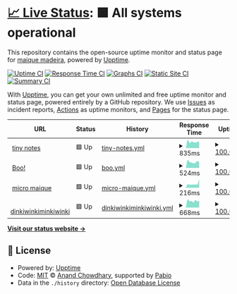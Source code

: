 # [📈 Live Status](https://maique.github.io/maiqueTime): <!--live status--> **🟩 All systems operational**

This repository contains the open-source uptime monitor and status page for [maique madeira](https://maique.omg.lol), powered by [Upptime](https://github.com/upptime/upptime).

[![Uptime CI](https://github.com/maique/maiqueTime/workflows/Uptime%20CI/badge.svg)](https://github.com/maique/maiqueTime/actions?query=workflow%3A%22Uptime+CI%22)
[![Response Time CI](https://github.com/maique/maiqueTime/workflows/Response%20Time%20CI/badge.svg)](https://github.com/maique/maiqueTime/actions?query=workflow%3A%22Response+Time+CI%22)
[![Graphs CI](https://github.com/maique/maiqueTime/workflows/Graphs%20CI/badge.svg)](https://github.com/maique/maiqueTime/actions?query=workflow%3A%22Graphs+CI%22)
[![Static Site CI](https://github.com/maique/maiqueTime/workflows/Static%20Site%20CI/badge.svg)](https://github.com/maique/maiqueTime/actions?query=workflow%3A%22Static+Site+CI%22)
[![Summary CI](https://github.com/maique/maiqueTime/workflows/Summary%20CI/badge.svg)](https://github.com/maique/maiqueTime/actions?query=workflow%3A%22Summary+CI%22)

With [Upptime](https://upptime.js.org), you can get your own unlimited and free uptime monitor and status page, powered entirely by a GitHub repository. We use [Issues](https://github.com/maique/maiqueTime/issues) as incident reports, [Actions](https://github.com/maique/maiqueTime/actions) as uptime monitors, and [Pages](https://maique.github.io/maiqueTime) for the status page.

<!--start: status pages-->
<!-- This summary is generated by Upptime (https://github.com/upptime/upptime) -->
<!-- Do not edit this manually, your changes will be overwritten -->
<!-- prettier-ignore -->
| URL | Status | History | Response Time | Uptime |
| --- | ------ | ------- | ------------- | ------ |
| <img alt="" src="https://icons.duckduckgo.com/ip3/notes.maique.eu.ico" height="13"> [tiny notes](https://notes.maique.eu) | 🟩 Up | [tiny-notes.yml](https://github.com/maique/maiqueTime/commits/HEAD/history/tiny-notes.yml) | <details><summary><img alt="Response time graph" src="./graphs/tiny-notes/response-time-week.png" height="20"> 835ms</summary><br><a href="https://maique.github.io/maiqueTime/history/tiny-notes"><img alt="Response time 878" src="https://img.shields.io/endpoint?url=https%3A%2F%2Fraw.githubusercontent.com%2Fmaique%2FmaiqueTime%2FHEAD%2Fapi%2Ftiny-notes%2Fresponse-time.json"></a><br><a href="https://maique.github.io/maiqueTime/history/tiny-notes"><img alt="24-hour response time 866" src="https://img.shields.io/endpoint?url=https%3A%2F%2Fraw.githubusercontent.com%2Fmaique%2FmaiqueTime%2FHEAD%2Fapi%2Ftiny-notes%2Fresponse-time-day.json"></a><br><a href="https://maique.github.io/maiqueTime/history/tiny-notes"><img alt="7-day response time 835" src="https://img.shields.io/endpoint?url=https%3A%2F%2Fraw.githubusercontent.com%2Fmaique%2FmaiqueTime%2FHEAD%2Fapi%2Ftiny-notes%2Fresponse-time-week.json"></a><br><a href="https://maique.github.io/maiqueTime/history/tiny-notes"><img alt="30-day response time 878" src="https://img.shields.io/endpoint?url=https%3A%2F%2Fraw.githubusercontent.com%2Fmaique%2FmaiqueTime%2FHEAD%2Fapi%2Ftiny-notes%2Fresponse-time-month.json"></a><br><a href="https://maique.github.io/maiqueTime/history/tiny-notes"><img alt="1-year response time 878" src="https://img.shields.io/endpoint?url=https%3A%2F%2Fraw.githubusercontent.com%2Fmaique%2FmaiqueTime%2FHEAD%2Fapi%2Ftiny-notes%2Fresponse-time-year.json"></a></details> | <details><summary><a href="https://maique.github.io/maiqueTime/history/tiny-notes">100.00%</a></summary><a href="https://maique.github.io/maiqueTime/history/tiny-notes"><img alt="All-time uptime 100.00%" src="https://img.shields.io/endpoint?url=https%3A%2F%2Fraw.githubusercontent.com%2Fmaique%2FmaiqueTime%2FHEAD%2Fapi%2Ftiny-notes%2Fuptime.json"></a><br><a href="https://maique.github.io/maiqueTime/history/tiny-notes"><img alt="24-hour uptime 100.00%" src="https://img.shields.io/endpoint?url=https%3A%2F%2Fraw.githubusercontent.com%2Fmaique%2FmaiqueTime%2FHEAD%2Fapi%2Ftiny-notes%2Fuptime-day.json"></a><br><a href="https://maique.github.io/maiqueTime/history/tiny-notes"><img alt="7-day uptime 100.00%" src="https://img.shields.io/endpoint?url=https%3A%2F%2Fraw.githubusercontent.com%2Fmaique%2FmaiqueTime%2FHEAD%2Fapi%2Ftiny-notes%2Fuptime-week.json"></a><br><a href="https://maique.github.io/maiqueTime/history/tiny-notes"><img alt="30-day uptime 100.00%" src="https://img.shields.io/endpoint?url=https%3A%2F%2Fraw.githubusercontent.com%2Fmaique%2FmaiqueTime%2FHEAD%2Fapi%2Ftiny-notes%2Fuptime-month.json"></a><br><a href="https://maique.github.io/maiqueTime/history/tiny-notes"><img alt="1-year uptime 100.00%" src="https://img.shields.io/endpoint?url=https%3A%2F%2Fraw.githubusercontent.com%2Fmaique%2FmaiqueTime%2FHEAD%2Fapi%2Ftiny-notes%2Fuptime-year.json"></a></details>
| <img alt="" src="https://icons.duckduckgo.com/ip3/boo.maique.eu.ico" height="13"> [Boo!](https://boo.maique.eu) | 🟩 Up | [boo.yml](https://github.com/maique/maiqueTime/commits/HEAD/history/boo.yml) | <details><summary><img alt="Response time graph" src="./graphs/boo/response-time-week.png" height="20"> 524ms</summary><br><a href="https://maique.github.io/maiqueTime/history/boo"><img alt="Response time 609" src="https://img.shields.io/endpoint?url=https%3A%2F%2Fraw.githubusercontent.com%2Fmaique%2FmaiqueTime%2FHEAD%2Fapi%2Fboo%2Fresponse-time.json"></a><br><a href="https://maique.github.io/maiqueTime/history/boo"><img alt="24-hour response time 519" src="https://img.shields.io/endpoint?url=https%3A%2F%2Fraw.githubusercontent.com%2Fmaique%2FmaiqueTime%2FHEAD%2Fapi%2Fboo%2Fresponse-time-day.json"></a><br><a href="https://maique.github.io/maiqueTime/history/boo"><img alt="7-day response time 524" src="https://img.shields.io/endpoint?url=https%3A%2F%2Fraw.githubusercontent.com%2Fmaique%2FmaiqueTime%2FHEAD%2Fapi%2Fboo%2Fresponse-time-week.json"></a><br><a href="https://maique.github.io/maiqueTime/history/boo"><img alt="30-day response time 609" src="https://img.shields.io/endpoint?url=https%3A%2F%2Fraw.githubusercontent.com%2Fmaique%2FmaiqueTime%2FHEAD%2Fapi%2Fboo%2Fresponse-time-month.json"></a><br><a href="https://maique.github.io/maiqueTime/history/boo"><img alt="1-year response time 609" src="https://img.shields.io/endpoint?url=https%3A%2F%2Fraw.githubusercontent.com%2Fmaique%2FmaiqueTime%2FHEAD%2Fapi%2Fboo%2Fresponse-time-year.json"></a></details> | <details><summary><a href="https://maique.github.io/maiqueTime/history/boo">100.00%</a></summary><a href="https://maique.github.io/maiqueTime/history/boo"><img alt="All-time uptime 100.00%" src="https://img.shields.io/endpoint?url=https%3A%2F%2Fraw.githubusercontent.com%2Fmaique%2FmaiqueTime%2FHEAD%2Fapi%2Fboo%2Fuptime.json"></a><br><a href="https://maique.github.io/maiqueTime/history/boo"><img alt="24-hour uptime 100.00%" src="https://img.shields.io/endpoint?url=https%3A%2F%2Fraw.githubusercontent.com%2Fmaique%2FmaiqueTime%2FHEAD%2Fapi%2Fboo%2Fuptime-day.json"></a><br><a href="https://maique.github.io/maiqueTime/history/boo"><img alt="7-day uptime 100.00%" src="https://img.shields.io/endpoint?url=https%3A%2F%2Fraw.githubusercontent.com%2Fmaique%2FmaiqueTime%2FHEAD%2Fapi%2Fboo%2Fuptime-week.json"></a><br><a href="https://maique.github.io/maiqueTime/history/boo"><img alt="30-day uptime 100.00%" src="https://img.shields.io/endpoint?url=https%3A%2F%2Fraw.githubusercontent.com%2Fmaique%2FmaiqueTime%2FHEAD%2Fapi%2Fboo%2Fuptime-month.json"></a><br><a href="https://maique.github.io/maiqueTime/history/boo"><img alt="1-year uptime 100.00%" src="https://img.shields.io/endpoint?url=https%3A%2F%2Fraw.githubusercontent.com%2Fmaique%2FmaiqueTime%2FHEAD%2Fapi%2Fboo%2Fuptime-year.json"></a></details>
| <img alt="" src="https://icons.duckduckgo.com/ip3/maique.eu.ico" height="13"> [micro maique](https://maique.eu) | 🟩 Up | [micro-maique.yml](https://github.com/maique/maiqueTime/commits/HEAD/history/micro-maique.yml) | <details><summary><img alt="Response time graph" src="./graphs/micro-maique/response-time-week.png" height="20"> 216ms</summary><br><a href="https://maique.github.io/maiqueTime/history/micro-maique"><img alt="Response time 231" src="https://img.shields.io/endpoint?url=https%3A%2F%2Fraw.githubusercontent.com%2Fmaique%2FmaiqueTime%2FHEAD%2Fapi%2Fmicro-maique%2Fresponse-time.json"></a><br><a href="https://maique.github.io/maiqueTime/history/micro-maique"><img alt="24-hour response time 462" src="https://img.shields.io/endpoint?url=https%3A%2F%2Fraw.githubusercontent.com%2Fmaique%2FmaiqueTime%2FHEAD%2Fapi%2Fmicro-maique%2Fresponse-time-day.json"></a><br><a href="https://maique.github.io/maiqueTime/history/micro-maique"><img alt="7-day response time 216" src="https://img.shields.io/endpoint?url=https%3A%2F%2Fraw.githubusercontent.com%2Fmaique%2FmaiqueTime%2FHEAD%2Fapi%2Fmicro-maique%2Fresponse-time-week.json"></a><br><a href="https://maique.github.io/maiqueTime/history/micro-maique"><img alt="30-day response time 231" src="https://img.shields.io/endpoint?url=https%3A%2F%2Fraw.githubusercontent.com%2Fmaique%2FmaiqueTime%2FHEAD%2Fapi%2Fmicro-maique%2Fresponse-time-month.json"></a><br><a href="https://maique.github.io/maiqueTime/history/micro-maique"><img alt="1-year response time 231" src="https://img.shields.io/endpoint?url=https%3A%2F%2Fraw.githubusercontent.com%2Fmaique%2FmaiqueTime%2FHEAD%2Fapi%2Fmicro-maique%2Fresponse-time-year.json"></a></details> | <details><summary><a href="https://maique.github.io/maiqueTime/history/micro-maique">100.00%</a></summary><a href="https://maique.github.io/maiqueTime/history/micro-maique"><img alt="All-time uptime 100.00%" src="https://img.shields.io/endpoint?url=https%3A%2F%2Fraw.githubusercontent.com%2Fmaique%2FmaiqueTime%2FHEAD%2Fapi%2Fmicro-maique%2Fuptime.json"></a><br><a href="https://maique.github.io/maiqueTime/history/micro-maique"><img alt="24-hour uptime 100.00%" src="https://img.shields.io/endpoint?url=https%3A%2F%2Fraw.githubusercontent.com%2Fmaique%2FmaiqueTime%2FHEAD%2Fapi%2Fmicro-maique%2Fuptime-day.json"></a><br><a href="https://maique.github.io/maiqueTime/history/micro-maique"><img alt="7-day uptime 100.00%" src="https://img.shields.io/endpoint?url=https%3A%2F%2Fraw.githubusercontent.com%2Fmaique%2FmaiqueTime%2FHEAD%2Fapi%2Fmicro-maique%2Fuptime-week.json"></a><br><a href="https://maique.github.io/maiqueTime/history/micro-maique"><img alt="30-day uptime 100.00%" src="https://img.shields.io/endpoint?url=https%3A%2F%2Fraw.githubusercontent.com%2Fmaique%2FmaiqueTime%2FHEAD%2Fapi%2Fmicro-maique%2Fuptime-month.json"></a><br><a href="https://maique.github.io/maiqueTime/history/micro-maique"><img alt="1-year uptime 100.00%" src="https://img.shields.io/endpoint?url=https%3A%2F%2Fraw.githubusercontent.com%2Fmaique%2FmaiqueTime%2FHEAD%2Fapi%2Fmicro-maique%2Fuptime-year.json"></a></details>
| <img alt="" src="https://icons.duckduckgo.com/ip3/dinkiwinkiminkiwinki.com.ico" height="13"> [dinkiwinkiminkiwinki](https://dinkiwinkiminkiwinki.com) | 🟩 Up | [dinkiwinkiminkiwinki.yml](https://github.com/maique/maiqueTime/commits/HEAD/history/dinkiwinkiminkiwinki.yml) | <details><summary><img alt="Response time graph" src="./graphs/dinkiwinkiminkiwinki/response-time-week.png" height="20"> 668ms</summary><br><a href="https://maique.github.io/maiqueTime/history/dinkiwinkiminkiwinki"><img alt="Response time 700" src="https://img.shields.io/endpoint?url=https%3A%2F%2Fraw.githubusercontent.com%2Fmaique%2FmaiqueTime%2FHEAD%2Fapi%2Fdinkiwinkiminkiwinki%2Fresponse-time.json"></a><br><a href="https://maique.github.io/maiqueTime/history/dinkiwinkiminkiwinki"><img alt="24-hour response time 685" src="https://img.shields.io/endpoint?url=https%3A%2F%2Fraw.githubusercontent.com%2Fmaique%2FmaiqueTime%2FHEAD%2Fapi%2Fdinkiwinkiminkiwinki%2Fresponse-time-day.json"></a><br><a href="https://maique.github.io/maiqueTime/history/dinkiwinkiminkiwinki"><img alt="7-day response time 668" src="https://img.shields.io/endpoint?url=https%3A%2F%2Fraw.githubusercontent.com%2Fmaique%2FmaiqueTime%2FHEAD%2Fapi%2Fdinkiwinkiminkiwinki%2Fresponse-time-week.json"></a><br><a href="https://maique.github.io/maiqueTime/history/dinkiwinkiminkiwinki"><img alt="30-day response time 700" src="https://img.shields.io/endpoint?url=https%3A%2F%2Fraw.githubusercontent.com%2Fmaique%2FmaiqueTime%2FHEAD%2Fapi%2Fdinkiwinkiminkiwinki%2Fresponse-time-month.json"></a><br><a href="https://maique.github.io/maiqueTime/history/dinkiwinkiminkiwinki"><img alt="1-year response time 700" src="https://img.shields.io/endpoint?url=https%3A%2F%2Fraw.githubusercontent.com%2Fmaique%2FmaiqueTime%2FHEAD%2Fapi%2Fdinkiwinkiminkiwinki%2Fresponse-time-year.json"></a></details> | <details><summary><a href="https://maique.github.io/maiqueTime/history/dinkiwinkiminkiwinki">100.00%</a></summary><a href="https://maique.github.io/maiqueTime/history/dinkiwinkiminkiwinki"><img alt="All-time uptime 100.00%" src="https://img.shields.io/endpoint?url=https%3A%2F%2Fraw.githubusercontent.com%2Fmaique%2FmaiqueTime%2FHEAD%2Fapi%2Fdinkiwinkiminkiwinki%2Fuptime.json"></a><br><a href="https://maique.github.io/maiqueTime/history/dinkiwinkiminkiwinki"><img alt="24-hour uptime 100.00%" src="https://img.shields.io/endpoint?url=https%3A%2F%2Fraw.githubusercontent.com%2Fmaique%2FmaiqueTime%2FHEAD%2Fapi%2Fdinkiwinkiminkiwinki%2Fuptime-day.json"></a><br><a href="https://maique.github.io/maiqueTime/history/dinkiwinkiminkiwinki"><img alt="7-day uptime 100.00%" src="https://img.shields.io/endpoint?url=https%3A%2F%2Fraw.githubusercontent.com%2Fmaique%2FmaiqueTime%2FHEAD%2Fapi%2Fdinkiwinkiminkiwinki%2Fuptime-week.json"></a><br><a href="https://maique.github.io/maiqueTime/history/dinkiwinkiminkiwinki"><img alt="30-day uptime 100.00%" src="https://img.shields.io/endpoint?url=https%3A%2F%2Fraw.githubusercontent.com%2Fmaique%2FmaiqueTime%2FHEAD%2Fapi%2Fdinkiwinkiminkiwinki%2Fuptime-month.json"></a><br><a href="https://maique.github.io/maiqueTime/history/dinkiwinkiminkiwinki"><img alt="1-year uptime 100.00%" src="https://img.shields.io/endpoint?url=https%3A%2F%2Fraw.githubusercontent.com%2Fmaique%2FmaiqueTime%2FHEAD%2Fapi%2Fdinkiwinkiminkiwinki%2Fuptime-year.json"></a></details>

<!--end: status pages-->

[**Visit our status website →**](https://maique.github.io/maiqueTime)

## 📄 License

- Powered by: [Upptime](https://github.com/upptime/upptime)
- Code: [MIT](./LICENSE) © [Anand Chowdhary](https://anandchowdhary.com), supported by [Pabio](https://pabio.com)
- Data in the `./history` directory: [Open Database License](https://opendatacommons.org/licenses/odbl/1-0/)
